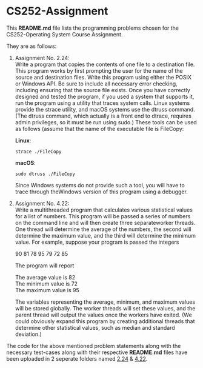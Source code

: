 # CS252-Assignment 
This **README.md** file lists the programming problems chosen for the CS252-Operating System Course Assignment.

They are as follows:

1) Assignment No. 2.24:  
Write a program that copies the contents of one file to a destination file. This program works by first prompting the user for the name of the source and destination files. Write this program using
either the POSIX or Windows API. Be sure to include all necessary error checking, including ensuring that the source file exists. 
Once you have correctly designed and tested the program, if you used a system that supports it, run the program using a utility that traces system calls. Linux systems provide the strace utility, and macOS systems use the dtruss command. (The dtruss command, which actually is a
front end to dtrace, requires admin privileges, so it must be run using sudo.) These tools can be used as follows (assume that the name of the executable file is FileCopy:

   **Linux**:
   ```
   strace ./FileCopy
   ```
   **macOS**:
   ```
   sudo dtruss ./FileCopy
   ```

   Since Windows systems do not provide such a tool, you will have to trace through theWindows version of this program using a debugger.

2) Assignment No. 4.22:  
Write a multithreaded program that calculates various statistical values for a list of numbers. This program will be passed a series of numbers
on the command line and will then create three separateworker threads. One thread will determine the average of the numbers, the second will
determine the maximum value, and the third will determine the minimum value. For example, suppose your program is passed the integers

   90 81 78 95 79 72 85

   The program will report

   The average value is 82\
   The minimum value is 72\
   The maximum value is 95

   The variables representing the average, minimum, and maximum values will be stored globally. The worker threads will set these values, and
   the parent thread will output the values once the workers have exited. (We could obviously expand this program by creating additional threads
   that determine other statistical values, such as median and standard deviation.)

The code for the above mentioned problem statements along with the necessary test-cases along with their respective **README.md** files have been 
uploaded in 2 seperate folders named [2.24](https://github.com/Harsha1569/CS252-Assignment/tree/main/2.24) & [4.22](https://github.com/Harsha1569/CS252-Assignment/tree/main/4.22).

